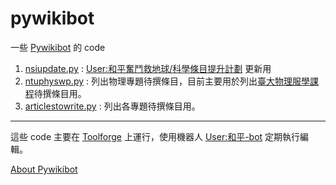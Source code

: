 # pywikibot
一些 [Pywikibot](https://www.mediawiki.org/wiki/Manual:Pywikibot) 的 code

1. [nsiupdate.py](nsiupdate.py) : [User:和平奮鬥救地球/科學條目提升計劃](https://zh.wikipedia.org/wiki/User:和平奮鬥救地球/科學條目提升計劃) 更新用
2. [ntuphyswp.py](ntuphyswp.py) : 列出物理專題待撰條目，目前主要用於列出[臺大物理服學課程](https://zh.wikipedia.org/wiki/Wikipedia:%E8%87%BA%E7%81%A3%E6%95%99%E8%82%B2%E5%B0%88%E6%A1%88/%E8%87%BA%E5%A4%A7%E7%89%A9%E7%90%86%E7%B3%BB%E6%9C%8D%E5%8B%99%E5%AD%B8%E7%BF%92)待撰條目用。
3. [articlestowrite.py](articlestowrite.py) : 列出各專題待撰條目用。

---
這些 code 主要在 [Toolforge](https://wikitech.wikimedia.org/wiki/Help:Toolforge) 上運行，使用機器人 [User:和平-bot](https://zh.wikipedia.org/wiki/User:和平-bot) 定期執行編輯。

[About Pywikibot](https://www.mediawiki.org/wiki/Manual:Pywikibot)
